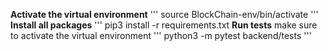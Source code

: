 **Activate the virtual environment**
'''
   source BlockChain-env/bin/activate
'''
**Install all packages**
'''
   pip3 install -r requirements.txt
**Run tests**
   make sure to activate the virtual environment
'''
   python3 -m pytest backend/tests
'''
